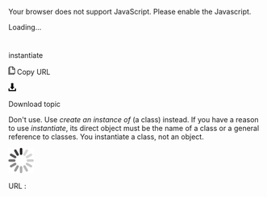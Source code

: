 Your browser does not support JavaScript. Please enable the Javascript.

Loading...

# 

instantiate

![Copy URL](media/instantiate/Copy.png)
Copy URL

![Download](media/instantiate/Download.png)

Download topic

Don't use. Use *create an instance of* (a class) instead. If you have a reason to use *instantiate*, its direct object must be the name of a class or a general reference to classes. You instantiate a class, not an object.

![In progress](media/instantiate/activity-large.gif)

URL :
